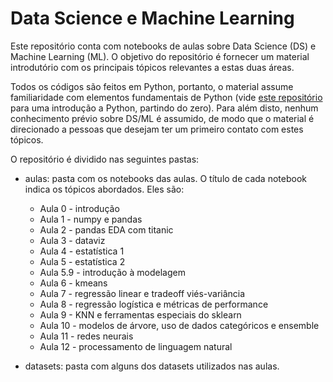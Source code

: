 # Data Science e Machine Learning

Este repositório conta com notebooks de aulas sobre Data Science (DS) e Machine Learning (ML). O objetivo do repositório é fornecer um material introdutório com os principais tópicos relevantes a estas duas áreas.

Todos os códigos são feitos em Python, portanto, o material assume familiaridade com elementos fundamentais de Python (vide [este repositório](https://github.com/andre-juan/python-fundamentals) para uma introdução a Python, partindo do zero). Para além disto, nenhum conhecimento prévio sobre DS/ML é assumido, de modo que o material é direcionado a pessoas que desejam ter um primeiro contato com estes tópicos.

O repositório é dividido nas seguintes pastas:

- aulas: pasta com os notebooks das aulas. O título de cada notebook indica os tópicos abordados. Eles são:
  - Aula 0 - introdução
  - Aula 1 - numpy e pandas
  - Aula 2 - pandas EDA com titanic
  - Aula 3 - dataviz
  - Aula 4 - estatística 1
  - Aula 5 - estatística 2
  - Aula 5.9 - introdução à modelagem
  - Aula 6 - kmeans
  - Aula 7 - regressão linear e tradeoff viés-variância
  - Aula 8 - regressão logística e métricas de performance 
  - Aula 9 - KNN e ferramentas especiais do sklearn
  - Aula 10 - modelos de árvore, uso de dados categóricos e ensemble
  - Aula 11 - redes neurais
  - Aula 12 - processamento de linguagem natural

- datasets: pasta com alguns dos datasets utilizados nas aulas.
